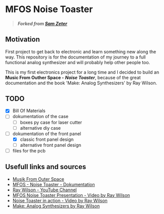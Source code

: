 # MFOS Noise Toaster


> ##### Forked from *[Sam Zeter](https://github.com/samzeter/noise-toaster)*

## Motivation

First project to get back to electronic and learn something new along the way.
This repository is for the documentation of my journey to a full functional analog synthesizer and will probably help other people too.

This is my first electronics project for a long time and I decided to build an __Music From Outher Space -__ __*Noise Toaster*__,  because of the great documentation and the book 'Make: Analog Synthesizers' by Ray Wilson.

## TODO

* [X] Bill Of Materials
* [ ] dokumentation of the case
	* [ ] boxes py case for laser cutter
	* [ ] alternative diy case
* [ ] dokumentation of the front panel
	* [X] classic front panel design
	* [ ] alternative front panel design
* [ ] files for the pcb

## Usefull links and sources

* [Musik From Outer Space](http://musicfromouterspace.com/)
* [MFOS - Noise Toaster - Dokumentation](http://musicfromouterspace.com/index.php?MAINTAB=SYNTHDIY&PROJARG=NOISETOASTER/NOISETOASTER.php&VPW=1493&VPH=725)
* [Ray Wilson - YouTube Channel](https://www.youtube.com/@Musicfromouterspace)
* [MFOS Noise Toaster Presentation - Video by Ray Wilson](https://www.youtube.com/watch?v=smFKx6gfOd0)
* [Noise Toaster in action - Video by Ray Wilson](https://www.youtube.com/watch?v=qHlyuIe3wuU)
* [Make: Analog Synthesizers by Ray Wilson](https://learning.oreilly.com/library/view/make-analog-synthesizers/9781449356200/)








